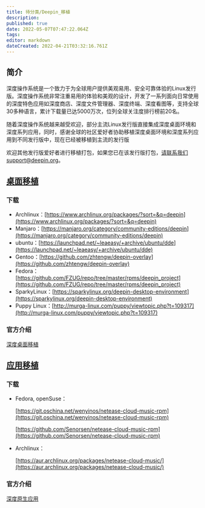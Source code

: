 ```yaml
---
title: 待分类/Deepin_移植
description: 
published: true
date: 2022-05-07T07:47:22.064Z
tags: 
editor: markdown
dateCreated: 2022-04-21T03:32:16.761Z
---
```


## 简介

深度操作系统是一个致力于为全球用户提供美观易用、安全可靠体验的Linux发行版。深度操作系统非常注重易用的体验和美观的设计，开发了一系列面向日常使用的深度特色应用如深度商店、深度文件管理器、深度终端、深度看图等，支持全球30多种语言，累计下载量已达5000万次，位列全球关注度排行榜前20名。

随着深度操作系统越来越受欢迎，部分主流Linux发行版直接集成深度桌面环境和深度系列应用，同时，感谢全球的社区爱好者协助移植深度桌面环境和深度系列应用到不同发行版中，现在已经被移植到主流的发行版

欢迎其他发行版爱好者进行移植打包，如果您已在该发行版打包，请联系我们support@deepin.org。

## [桌面移植](桌面移植)

### 下载

* Archlinux：[https://www.archlinux.org/packages/?sort=&q=deepin](https://www.archlinux.org/packages/?sort=&q=deepin)
* Manjaro：[https://manjaro.org/category/community-editions/deepin](https://manjaro.org/category/community-editions/deepin) 
* ubuntu：[https://launchpad.net/~leaeasy/+archive/ubuntu/dde](https://launchpad.net/~leaeasy/+archive/ubuntu/dde) 
* Gentoo：[https://github.com/zhtengw/deepin-overlay](https://github.com/zhtengw/deepin-overlay) 
* Fedora：[https://github.com/FZUG/repo/tree/master/rpms/deepin_project](https://github.com/FZUG/repo/tree/master/rpms/deepin_project) 
* SparkyLinux：[https://sparkylinux.org/deepin-desktop-environment](https://sparkylinux.org/deepin-desktop-environment) 
* Puppy Linux：[http://murga-linux.com/puppy/viewtopic.php?t=109317](http://murga-linux.com/puppy/viewtopic.php?t=109317) 

### 官方介绍

[深度桌面移植](https://www.deepin.org/dde/desktop-transplantation/)

## [应用移植](应用移植)

### 下载

* Fedora, openSuse：

  [https://git.oschina.net/wenyinos/netease-cloud-music-rpm](https://git.oschina.net/wenyinos/netease-cloud-music-rpm)

  [https://github.com/Senorsen/netease-cloud-music-rpm](https://github.com/Senorsen/netease-cloud-music-rpm)

* Archlinux：
  
  [https://aur.archlinux.org/packages/netease-cloud-music/](https://aur.archlinux.org/packages/netease-cloud-music/)

### 官方介绍

[深度原生应用](https://www.deepin.org/cooperative/netease-cloud-music/)
